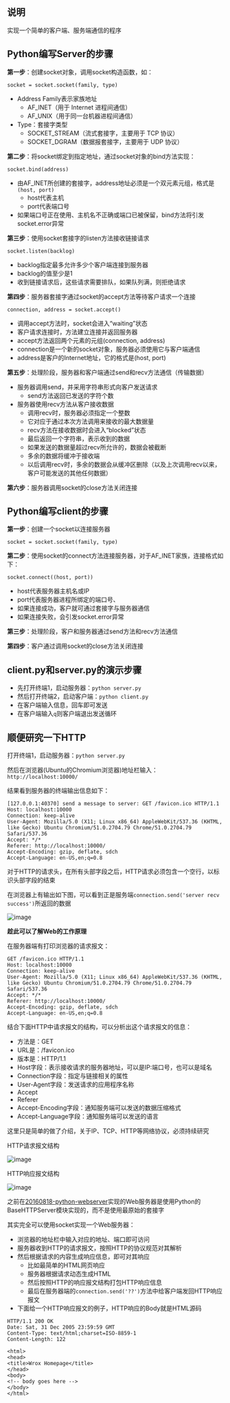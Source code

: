 ## 说明

实现一个简单的客户端、服务端通信的程序

## Python编写Server的步骤

**第一步**：创建socket对象，调用socket构造函数，如：
```
socket = socket.socket(family, type)
```

* Address Family表示家族地址
  * AF\_INET（用于 Internet 进程间通信）
  * AF\_UNIX（用于同一台机器进程间通信）
* Type：套接字类型
  * SOCKET\_STREAM（流式套接字，主要用于 TCP 协议）
  * SOCKET\_DGRAM（数据报套接字，主要用于 UDP 协议）

**第二步**：将socket绑定到指定地址，通过socket对象的bind方法实现：

```
socket.bind(address)
```

* 由AF\_INET所创建的套接字，address地址必须是一个双元素元组，格式是`(host, port)`
  * host代表主机
  * port代表端口号
* 如果端口号正在使用、主机名不正确或端口已被保留，bind方法将引发socket.error异常

**第三步**：使用socket套接字的listen方法接收链接请求

```
socket.listen(backlog)
```

* backlog指定最多允许多少个客户端连接到服务器
* backlog的值至少是1
* 收到链接请求后，这些请求需要排队，如果队列满，则拒绝请求

**第四步**：服务器套接字通过socket的accept方法等待客户请求一个连接

```
connection, address = socket.accept()
```

* 调用accept方法时，socket会进入“waiting”状态
* 客户请求连接时，方法建立连接并返回服务器
* accept方法返回两个元素的元组(connection, address)
* connection是一个新的socket对象，服务器必须使用它与客户端通信
* address是客户的Internet地址，它的格式是(host, port)

**第五步**：处理阶段，服务器和客户端通过send和recv方法通信（传输数据）

* 服务器调用send，并采用字符串形式向客户发送请求
  * send方法返回已发送的字符个数
* 服务器使用recv方法从客户接收数据
  * 调用recv时，服务器必须指定一个整数
  * 它对应于通过本次方法调用来接收的最大数据量
  * recv方法在接收数据时会进入“blocked”状态
  * 最后返回一个字符串，表示收到的数据
  * 如果发送的数据量超过recv所允许的，数据会被截断
  * 多余的数据将缓冲于接收端
  * 以后调用recv时，多余的数据会从缓冲区删除（以及上次调用recv以来，客户可能发送的其他任何数据）

**第六步**：服务器调用socket的close方法关闭连接

## Python编写client的步骤

**第一步**：创建一个socket以连接服务器

```
socket = socket.socket(family, type)
```

**第二步**：使用socket的connect方法连接服务器，对于AF_INET家族，连接格式如下：

```
socket.connect((host, port))
```

* host代表服务器主机名或IP
* port代表服务器进程所绑定的端口号、
* 如果连接成功，客户就可通过套接字与服务器通信
* 如果连接失败，会引发socket.error异常

**第三步**：处理阶段，客户和服务器通过send方法和recv方法通信

**第四步**：客户通过调用socket的close方法关闭连接

## client.py和server.py的演示步骤

* 先打开终端1，启动服务器：`python server.py`
* 然后打开终端2，启动客户端：`python client.py`
* 在客户端输入信息，回车即可发送
* 在客户端输入`q`则客户端退出发送循环

## 顺便研究一下HTTP

打开终端1，启动服务器：`python server.py`

然后在浏览器(Ubuntu的Chromium浏览器)地址栏输入：`http://localhost:10000/`

结果看到服务器的终端输出信息如下：

```
[127.0.0.1:40370] send a message to server: GET /favicon.ico HTTP/1.1
Host: localhost:10000
Connection: keep-alive
User-Agent: Mozilla/5.0 (X11; Linux x86_64) AppleWebKit/537.36 (KHTML, like Gecko) Ubuntu Chromium/51.0.2704.79 Chrome/51.0.2704.79 Safari/537.36
Accept: */*
Referer: http://localhost:10000/
Accept-Encoding: gzip, deflate, sdch
Accept-Language: en-US,en;q=0.8

```

对于HTTP的请求头，在所有头部字段之后，HTTP请求必须包含一个空行，以标识头部字段的结束

在浏览器上有输出如下图，可以看到正是服务端`connection.send('server recv success')`所返回的数据

![image](./image/01.png)

**趁此可以了解Web的工作原理**

在服务器端有打印浏览器的请求报文：

```
GET /favicon.ico HTTP/1.1
Host: localhost:10000
Connection: keep-alive
User-Agent: Mozilla/5.0 (X11; Linux x86_64) AppleWebKit/537.36 (KHTML, like Gecko) Ubuntu Chromium/51.0.2704.79 Chrome/51.0.2704.79 Safari/537.36
Accept: */*
Referer: http://localhost:10000/
Accept-Encoding: gzip, deflate, sdch
Accept-Language: en-US,en;q=0.8

```

结合下面HTTP中请求报文的结构，可以分析出这个请求报文的信息：

* 方法是：GET
* URL是：/favicon.ico
* 版本是：HTTP/1.1
* Host字段：表示接收请求的服务器地址，可以是IP:端口号，也可以是域名
* Connection字段：指定与链接相关的属性
* User-Agent字段：发送请求的应用程序名称
* Accept
* Referer
* Accept-Encoding字段：通知服务端可以发送的数据压缩格式
* Accept-Language字段：通知服务端可以发送的语言

这里只是简单的做了介绍，关于IP、TCP、HTTP等网络协议，必须持续研究

HTTP请求报文结构

![image](./image/02.png)

HTTP响应报文结构

![image](./image/03.png)

之前在[20160818-python-webserver](https://github.com/xumenger/xumenger.github.code/tree/master/20160818-python-webserver)实现的Web服务器是使用Python的BaseHTTPServer模块实现的，而不是使用最原始的套接字

其实完全可以使用socket实现一个Web服务器：

* 浏览器的地址栏中输入对应的地址、端口即可访问
* 服务器收到HTTP的请求报文，按照HTTP的协议规范对其解析
* 然后根据请求的内容生成响应信息，即可对其响应
  * 比如最简单的HTML网页响应
  * 服务器根据请求动态生成HTML
  * 然后按照HTTP的响应报文结构打包HTTP响应信息
  * 最后在服务器端的`connection.send('??')`方法中给客户端发回HTTP响应报文
* 下面给一个HTTP响应报文的例子，HTTP响应的Body就是HTML源码

```
HTTP/1.1 200 OK
Date: Sat, 31 Dec 2005 23:59:59 GMT
Content-Type: text/html;charset=ISO-8859-1
Content-Length: 122

<html>
<head>
<title>Wrox Homepage</title>
</head>
<body>
<!-- body goes here -->
</body>
</html>
```
